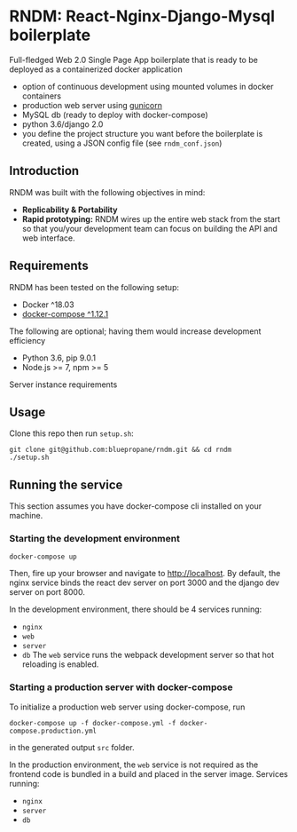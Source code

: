 # RNDM: React-Nginx-Django-Mysql boilerplate
Full-fledged Web 2.0 Single Page App boilerplate that is ready to be deployed as a containerized docker application

- option of continuous development using mounted volumes in docker containers
- production web server using [gunicorn](http://gunicorn.org/)
- MySQL db (ready to deploy with docker-compose)
- python 3.6/django 2.0
- you define the project structure you want before the boilerplate is created, using a JSON config file (see `rndm_conf.json`)

## Introduction
RNDM was built with the following objectives in mind:
- **Replicability & Portability**
- **Rapid prototyping:** RNDM wires up the entire web stack from the start so that you/your development team can focus on building the API and web interface.

## Requirements
RNDM has been tested on the following setup:
- Docker ^18.03
- [docker-compose ^1.12.1](https://docs.docker.com/compose/install)

The following are optional; having them would increase development efficiency
- Python 3.6, pip 9.0.1
- Node.js >= 7, npm >= 5

Server instance requirements 

## Usage
Clone this repo then run `setup.sh`:
```
git clone git@github.com:bluepropane/rndm.git && cd rndm
./setup.sh
```

## Running the service
This section assumes you have docker-compose cli installed on your machine.

### Starting the development environment
```
docker-compose up
```
Then, fire up your browser and navigate to [http://localhost](http://localhost).
By default, the nginx service binds the react dev server on port 3000 and the django dev server on port 8000.

In the development environment, there should be 4 services running:
- `nginx`
- `web`
- `server`
- `db`
The `web` service runs the webpack development server so that hot reloading is enabled.


### Starting a production server with docker-compose
To initialize a production web server using docker-compose, run
```
docker-compose up -f docker-compose.yml -f docker-compose.production.yml
```
in the generated output `src` folder.

In the production environment, the `web` service is not required as the frontend code is bundled in a build and placed in the server image. Services running:
- `nginx`
- `server`
- `db`
